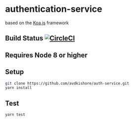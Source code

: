# authentication-service
based on the [Koa.js](http://koajs.com/) framework

## Build Status [![CircleCI](https://circleci.com/gh/avdkishore/auth-service/tree/master.svg?style=svg)](https://circleci.com/gh/avdkishore/auth-service/tree/master)

## Requires Node 8 or higher

## Setup
```bash
git clone https://github.com/avdkishore/auth-service.git
yarn install
```
## Test

```bash
yarn test
```
